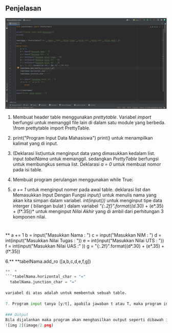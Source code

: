## Penjelasan
![img 1](image/1.png)

1. Membuat header table menggunakan *prettytable*. Variabel *import* berfungsi untuk memanggil file lain di dalam satu module yang berbeda.
 \\from prettytable import PrettyTable.

2. print("Program Input Data Mahasiswa")
print()
untuk menampilkan kalimat yang di input.

3. (Deklarasi list)untuk menginput data yang dimasukkan kedalam list. input *tabelNama* untuk memanggil.
sedangkan *PrettyTable* berfungsi untuk membungkus semua list.
Deklarasi *a = 0* untuk membuat nomor pada isi table.

4. Membuat program perulangan menggunakan
   while True:

5. *a += 1* untuk menginput nomer pada awal table.
deklarasi list dan Memasukkan Input Dengan Fungsi *input()* untuk menulis nama yang akan kita simpan dalam variabel.
*int(input())* untuk menginput tipe data interger ( bilangan bulat ) dalam variabel
*"{:.2f}".format((d*.30) + (e*.35) + (f*.35))* untuk menginput *Nilai Akhir* yang di ambil dari perhitungan 3 komponen nilai.
# 
**      a += 1
    b = input("Masukkan Nama : ")
    c = input("Masukkan NIM : ")
    d = int(input("Masukkan Nilai Tugas : "))
    e = int(input("Masukkan Nilai UTS : "))
    f = int(input("Masukkan Nilai UAS :" ))
    g = "{:.2f}".format((d*.30) + (e*.35) + (f*.35))

6.**  **tabelNama.add_ro ([a,b,c,d,e,f,g])

 ```python
 **  *
```*tabelNama.horizontal_char = "="
   tabelNama.junction_char = "="

variabel di atas adalah untuk membentuk sebuah table.

7. Program input tanya [y/t], apabila jawaban t atau T, maka program inputan dihentikan statement break dan akan menampilkan data yang sudah diinput.

### Output
Bila dijalankan maka program akan menghasilkan output seperti dibawah ini
![img 2](image/2.png)
